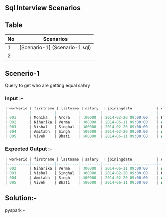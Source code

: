 ## Sql Interview Scenarios

## Table 
| No | Scenarios |
|----|-----------|
| 1  | [Scenario-1] (Scenario-1.sql)
| 2  | |





















## Scenerio-1
Query to get who are getting equal salary

### Input :-
```sql
| workerid | firstname | lastname | salary  | joiningdate           | depart |
|----------|----------|----------|---------|------------------------|--------|
| 001      | Monika   | Arora    | 100000  | 2014-02-20 09:00:00    | HR     |
| 002      | Niharika | Verma    | 300000  | 2014-06-11 09:00:00    | Admin  |
| 003      | Vishal   | Singhal  | 300000  | 2014-02-20 09:00:00    | HR     |
| 004      | Amitabh  | Singh    | 500000  | 2014-02-20 09:00:00    | Admin  |
| 005      | Vivek    | Bhati    | 500000  | 2014-06-11 09:00:00    | Admin  |
```
### Expected Output :-
```sql
| workerid | firstname | lastname | salary  | joiningdate           | depart |
|----------|----------|----------|---------|------------------------|--------|
| 002      | Niharika | Verma    | 300000  | 2014-06-11 09:00:00    | Admin  |
| 003      | Vishal   | Singhal  | 300000  | 2014-02-20 09:00:00    | HR     |
| 004      | Amitabh  | Singh    | 500000  | 2014-02-20 09:00:00    | Admin  |
| 005      | Vivek    | Bhati    | 500000  | 2014-06-11 09:00:00    | Admin  |
```
## Solution:- 
pyspark - 

